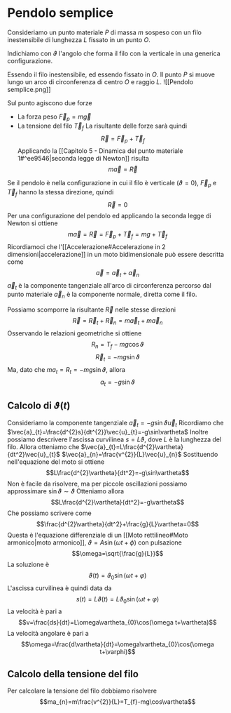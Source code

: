# Pendolo semplice
Consideriamo un punto materiale $P$ di massa $m$ sospeso con un filo inestensibile di lunghezza $L$ fissato in un punto $O$.

Indichiamo con $\vartheta$ l'angolo che forma il filo con la verticale in una generica configurazione.

Essendo il filo inestensibile, ed essendo fissato in $O$.
Il punto $P$ si muove lungo un arco di circonferenza di centro $O$ e raggio $L$.
![[Pendolo semplice.png]]

Sul punto agiscono due forze
- La forza peso $\vec{F}_{p}=m\vec{g}$
- La tensione del filo $\vec{T}_{f}$
La risultante delle forze sarà quindi 
$$\vec{R}=\vec{F}_{p}+\vec{T}_{f}$$
Applicando la [[Capitolo 5 - Dinamica del punto materiale 1#^ee9546|seconda legge di Newton]] risulta
$$m\vec{a}=\vec{R}$$

Se il pendolo è nella configurazione in cui il filo è verticale ($\vartheta=0$), $\vec{F}_{p}$ e $\vec{T}_{f}$ hanno la stessa direzione, quindi
$$\vec{R}=0$$
Per una configurazione del pendolo ed applicando la seconda legge di Newton si ottiene
$$m\vec{a}=\vec{R}=\vec{F}_{p}+\vec{T}_{f}=mg+\vec{T}_{f}$$
Ricordiamoci che l'[[Accelerazione#Accelerazione in 2 dimensioni|accelerazione]] in un moto bidimensionale può essere descritta come $$\vec{a}=\vec{a}_{t}+\vec{a}_n$$
$\vec{a}_{t}$ è la componente tangenziale all'arco di circonferenza percorso dal punto materiale
$\vec{a}_{n}$ è la componente normale, diretta come il filo.

Possiamo scomporre la risultante $\vec{R}$ nelle stesse direzioni
$$\vec{R}=\vec{R}_{t}+\vec{R}_{n}=m\vec{a}_{t}+m\vec{a}_{n}$$
Osservando le relazioni geometriche si ottiene
$$R_{n}=T_{f}-mg\cos\vartheta$$
$$\vec{R}_t=-mg\sin\vartheta$$
Ma, dato che $ma_{t}=R_{t}=-mg\sin\vartheta$, allora
$$a_{t}=-g\sin\vartheta$$

## Calcolo di $\vartheta(t)$
Consideriamo la componente tangenziale $\vec{a}_{t}=-g\sin\vartheta\vec{u}_t$
Ricordiamo che $\vec{a}_{t}=\frac{d^{2}s}{dt^{2}}\vec{u}_{t}=-g\sin\vartheta$ 
Inoltre possiamo descrivere l'ascissa curvilinea $s=L\vartheta$, dove $L$ è la lunghezza del filo.
Allora otteniamo che
$\vec{a}_{t}=L\frac{d^{2}\vartheta}{dt^2}\vec{u}_{t}$
$\vec{a}_{n}=\frac{v^{2}}{L}\vec{u}_{n}$
Sostituendo nell'equazione del moto si ottiene
$$L\frac{d^{2}\vartheta}{dt^2}=-g\sin\vartheta$$
Non è facile da risolvere, ma per piccole oscillazioni possiamo approssimare $\sin\vartheta\sim\vartheta$
Otteniamo allora
$$L\frac{d^{2}\vartheta}{dt^2}=-g\vartheta$$
Che possiamo scrivere come 
$$\frac{d^{2}\vartheta}{dt^2}+\frac{g}{L}\vartheta=0$$
Questa è l'equazione differenziale di un [[Moto rettilineo#Moto armonico|moto armonico]], $\vartheta=A\sin(\omega t+\phi)$ con pulsazione $$\omega=\sqrt{\frac{g}{L}}$$
La soluzione è
$$\vartheta(t)=\vartheta_{0}\sin(\omega t+\varphi)$$
L'ascissa curvilinea è quindi data da
$$s(t)=L\vartheta(t)=L\vartheta_{0}\sin(\omega t + \varphi)$$
La velocità è pari a
$$v=\frac{ds}{dt}=L\omega\vartheta_{0}\cos(\omega t+\vartheta)$$
La velocità angolare è pari a
$$\omega=\frac{d\vartheta}{dt}=\omega\vartheta_{0}\cos(\omega t+\varphi)$$
## Calcolo della tensione del filo
Per calcolare la tensione del filo dobbiamo risolvere
$$ma_{n}=m\frac{v^{2}}{L}=T_{f}-mg\cos\vartheta$$

